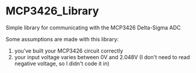 # MCP3426_Library
Simple library for communicating with the MCP3426 Delta-Sigma ADC


Some assumptions are made with this library:
1. you've built your MCP3426 circuit correctly
2. your input voltage varies between 0V and 2.048V (I don't need to read negative voltage, so I didn't code it in)
